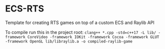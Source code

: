 # ECS-RTS
Template for creating RTS games on top of a custom ECS and Raylib API

To compile run this in the project root:
`clang++ *.cpp -std=c++17 -L lib/ -framework CoreVideo -framework IOKit -framework Cocoa -framework GLUT -framework OpenGL lib/libraylib.a -o compiled-raylib-game`
